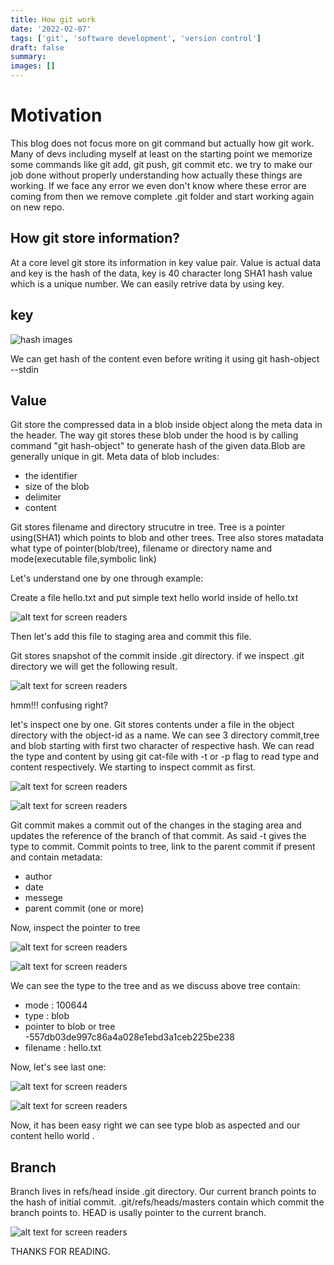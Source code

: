 ```yaml
---
title: How git work
date: '2022-02-07'
tags: ['git', 'software development', 'version control']
draft: false
summary:
images: []
---
```


# Motivation

This blog does not focus more on git command but actually how git work. Many of devs including myself at least on the starting point we memorize some commands like git add, git push, git commit etc. we try to make our job done without properly understanding how actually these things are working. If we face any error we even don't know where these error are coming from then we remove complete .git folder and start working again on new repo.

## How git store information?

At a core level git store its information in key value pair. Value is actual data and key is the hash of the data, key is 40 character long SHA1 hash value which is a unique number. We can easily retrive data by using key.

## key

![hash images](/static/images/hash.png)

We can get hash of the content even before writing it using git hash-object --stdin

## Value

Git store the compressed data in a blob inside object along the meta data in the header. The way git stores these blob under the hood is by calling command "git hash-object" to generate hash of the given data.Blob are generally unique in git.
Meta data of blob includes:

- the identifier
- size of the blob
- delimiter
- content

Git stores filename and directory strucutre in tree. Tree is a pointer using(SHA1) which points to blob and other trees. Tree also stores matadata what type of pointer(blob/tree), filename or directory name and mode(executable file,symbolic link)

Let's understand one by one through example:

Create a file hello.txt and put simple text hello world inside of hello.txt

![alt text for screen readers](/static/images/hello.png)

Then let's add this file to staging area and commit this file.

Git stores snapshot of the commit inside .git directory. if we inspect .git directory we will get the following result.

![alt text for screen readers](/static/images/trees.png)

hmm!!! confusing right?

let's inspect one by one. Git stores contents under a file in the object directory with the object-id as a name. We can see 3 directory commit,tree and blob starting with first two character of respective hash. We can read the type and content by using git cat-file with -t or -p flag to read type and content respectively. We starting to inspect commit as first.

![alt text for screen readers](/static/images/tcommit.png)

![alt text for screen readers](/static/images/commit.png)

Git commit makes a commit out of the changes in the staging area and updates the reference of the branch of that commit. As said -t gives the type to commit. Commit points to tree, link to the parent commit if present and contain metadata:

- author
- date
- messege
- parent commit (one or more)

Now, inspect the pointer to tree

![alt text for screen readers](/static/images/ttree.png)

![alt text for screen readers](/static/images/tree.png)

We can see the type to the tree and as we discuss above tree contain:

- mode : 100644
- type : blob
- pointer to blob or tree -557db03de997c86a4a028e1ebd3a1ceb225be238
- filename : hello.txt

Now, let's see last one:

![alt text for screen readers](/static/images/tblob.png)

![alt text for screen readers](/static/images/blob.png)

Now, it has been easy right we can see type blob as aspected and our content hello world .

## Branch

Branch lives in refs/head inside .git directory. Our current branch points to the hash of initial commit. .git/refs/heads/masters contain which commit the branch points to. HEAD is usally pointer to the current branch.

![alt text for screen readers](/static/images/pointer.png)

THANKS FOR READING.
